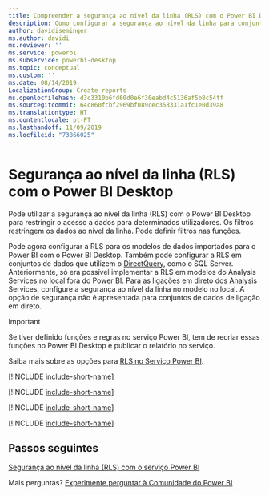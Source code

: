 ```yaml
---
title: Compreender a segurança ao nível da linha (RLS) com o Power BI Desktop
description: Como configurar a segurança ao nível da linha para conjuntos de dados importados, e DirectQuery, no Power BI Desktop.
author: davidiseminger
ms.author: davidi
ms.reviewer: ''
ms.service: powerbi
ms.subservice: powerbi-desktop
ms.topic: conceptual
ms.custom: ''
ms.date: 08/14/2019
LocalizationGroup: Create reports
ms.openlocfilehash: d3c3310b6fd60d0e6f30eabd4c5136af5b8c54ff
ms.sourcegitcommit: 64c860fcbf2969bf089cec358331a1fc1e0d39a8
ms.translationtype: HT
ms.contentlocale: pt-PT
ms.lasthandoff: 11/09/2019
ms.locfileid: "73866025"
---
```

# <a name="row-level-security-rls-with-power-bi-desktop"></a>Segurança ao nível da linha (RLS) com o Power BI Desktop

Pode utilizar a segurança ao nível da linha (RLS) com o Power BI Desktop para restringir o acesso a dados para determinados utilizadores. Os filtros restringem os dados ao nível da linha. Pode definir filtros nas funções.

Pode agora configurar a RLS para os modelos de dados importados para o Power BI com o Power BI Desktop. Também pode configurar a RLS em conjuntos de dados que utilizem o [DirectQuery](desktop-use-directquery.md), como o SQL Server. Anteriormente, só era possível implementar a RLS em modelos do Analysis Services no local fora do Power BI. Para as ligações em direto dos Analysis Services, configure a segurança ao nível da linha no modelo no local. A opção de segurança não é apresentada para conjuntos de dados de ligação em direto.

> [!IMPORTANT]
> Se tiver definido funções e regras no serviço Power BI, tem de recriar essas funções no Power BI Desktop e publicar o relatório no serviço.

Saiba mais sobre as opções para [RLS no Serviço Power BI](service-admin-rls.md).

[!INCLUDE [include-short-name](./includes/rls-desktop-define-roles.md)]

[!INCLUDE [include-short-name](./includes/rls-desktop-view-as-roles.md)]

[!INCLUDE [include-short-name](./includes/rls-limitations.md)]

[!INCLUDE [include-short-name](./includes/rls-faq.md)]

## <a name="next-steps"></a>Passos seguintes

[Segurança ao nível da linha (RLS) com o serviço Power BI](service-admin-rls.md)  

Mais perguntas? [Experimente perguntar à Comunidade do Power BI](https://community.powerbi.com/)
